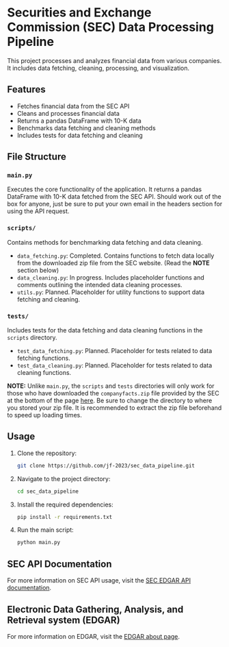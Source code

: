 # Securities and Exchange Commission (SEC) Data Processing Pipeline

This project processes and analyzes financial data from various companies. It includes data fetching, cleaning, processing, and visualization.

## Features

- Fetches financial data from the SEC API
- Cleans and processes financial data
- Returns a pandas DataFrame with 10-K data
- Benchmarks data fetching and cleaning methods
- Includes tests for data fetching and cleaning

## File Structure

### `main.py`

Executes the core functionality of the application. It returns a pandas DataFrame with 10-K data fetched from the SEC API. Should work out of the box for anyone, just be sure to put your own email in the headers section for using the API request.

### `scripts/`

Contains methods for benchmarking data fetching and data cleaning.

- `data_fetching.py`: Completed. Contains functions to fetch data locally from the downloaded zip file from the SEC website. (Read the **NOTE** section below)
- `data_cleaning.py`: In progress. Includes placeholder functions and comments outlining the intended data cleaning processes.
- `utils.py`: Planned. Placeholder for utility functions to support data fetching and cleaning.

### `tests/`

Includes tests for the data fetching and data cleaning functions in the `scripts` directory.

- `test_data_fetching.py`: Planned. Placeholder for tests related to data fetching functions.
- `test_data_cleaning.py`: Planned. Placeholder for tests related to data cleaning functions.

**NOTE:** Unlike `main.py`, the `scripts` and `tests` directories will only work for those who have downloaded the `companyfacts.zip` file provided by the SEC at the bottom of the page [here](https://www.sec.gov/search-filings/edgar-application-programming-interfaces). Be sure to change the directory to where you stored your zip file. It is recommended to extract the zip file beforehand to speed up loading times.

## Usage

1. Clone the repository:
    ```sh
    git clone https://github.com/jf-2023/sec_data_pipeline.git
    ```
2. Navigate to the project directory:
    ```sh
    cd sec_data_pipeline
    ```
3. Install the required dependencies:
    ```sh
    pip install -r requirements.txt
    ```
4. Run the main script:
    ```sh
    python main.py
    ```

## SEC API Documentation

For more information on SEC API usage, visit the [SEC EDGAR API documentation](https://www.sec.gov/search-filings/edgar-application-programming-interfaces).

## Electronic Data Gathering, Analysis, and Retrieval system (EDGAR)

For more information on EDGAR, visit the [EDGAR about page](https://www.sec.gov/submit-filings/about-edgar).
